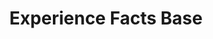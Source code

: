 ---
types: "word"

title: "Experience Facts Base"

categories: ['']

tags: ['Experience', 'Facts', 'Base']

arabic: 'قاعدة حقائق الخبرة'

arexps: []

enwords: ['Experience Facts Base']

enexps: []

arlexicons: 'ق'

enlexicons: 'E'

authors: ['Ruqayya Roshdy']

translators: ['']

citations: 'العربية والذكاء الاصطناعي'

sources: 'مركز الملك عبدالله بن عبدالعزيز الدولي لخدمة اللغة العربية'

word: "true"

slug: ""
---